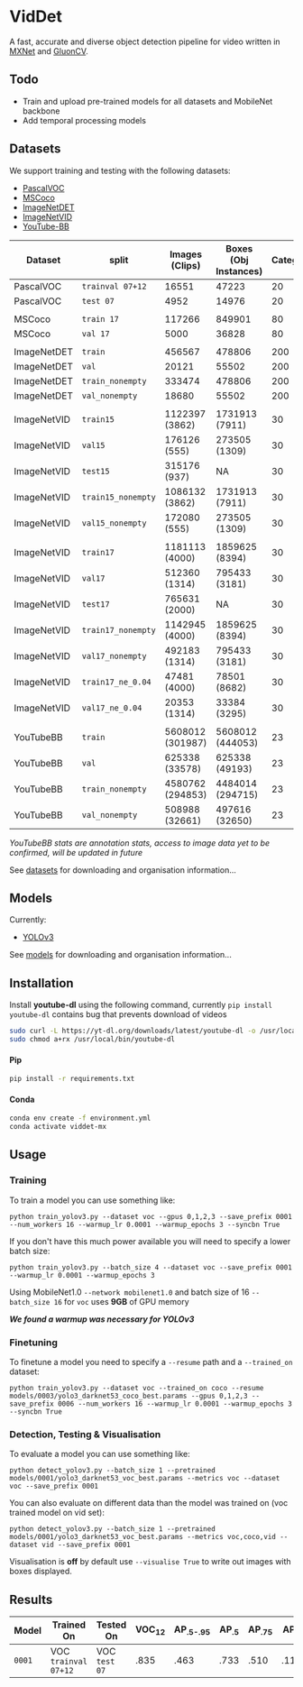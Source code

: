 # VidDet
A fast, accurate and diverse object detection pipeline for video written
in [MXNet](https://mxnet.apache.org/) and [GluonCV](https://gluon-cv.mxnet.io/).

## Todo
- Train and upload pre-trained models for all datasets and MobileNet
backbone
- Add temporal processing models

## Datasets

We support training and testing with the following datasets:
- [PascalVOC](http://host.robots.ox.ac.uk/pascal/VOC/voc2012/index.html#devkit)
- [MSCoco](http://cocodataset.org/#download)
- [ImageNetDET](http://image-net.org/challenges/LSVRC/2017/download-images-1p39.php)
- [ImageNetVID](http://bvisionweb1.cs.unc.edu/ILSVRC2017/download-videos-1p39.php)
- [YouTube-BB](https://research.google.com/youtube-bb/)


| Dataset     |       split      |  Images (Clips) |  Boxes (Obj Instances) | Categories |
|-------------|------------------|-----------------|----------------|------------|
| PascalVOC   | `trainval 07+12` |           16551 |          47223 |         20 |
| PascalVOC   |     `test 07`    |            4952 |          14976 |         20 |
|             |                  |                 |                |            |
| MSCoco      |    `train 17`    |          117266 |         849901 |         80 |
| MSCoco      |     `val 17`     |            5000 |          36828 |         80 |
|             |                  |                 |                |            |
| ImageNetDET |     `train`      |          456567 |         478806 |        200 |
| ImageNetDET |       `val`      |           20121 |          55502 |        200 |
| ImageNetDET | `train_nonempty` |          333474 |         478806 |        200 |
| ImageNetDET |  `val_nonempty`  |           18680 |          55502 |        200 |
|             |                  |                 |                |            |
| ImageNetVID |    `train15`     |  1122397 (3862) | 1731913 (7911) |         30 |
| ImageNetVID |      `val15`     |    176126 (555) |  273505 (1309) |         30 |
| ImageNetVID |     `test15`     |    315176 (937) |             NA |         30 |
| ImageNetVID |`train15_nonempty`|  1086132 (3862) | 1731913 (7911) |         30 |
| ImageNetVID | `val15_nonempty` |    172080 (555) |  273505 (1309) |         30 |
|             |                  |                 |                |            |
| ImageNetVID |    `train17`     |  1181113 (4000) | 1859625 (8394) |         30 |
| ImageNetVID |      `val17`     |   512360 (1314) |  795433 (3181) |         30 |
| ImageNetVID |     `test17`     |   765631 (2000) |             NA |         30 |
| ImageNetVID |`train17_nonempty`|  1142945 (4000) | 1859625 (8394) |         30 |
| ImageNetVID | `val17_nonempty` |   492183 (1314) |  795433 (3181) |         30 |
| ImageNetVID | `train17_ne_0.04`|    47481 (4000) |   78501 (8682) |         30 |
| ImageNetVID |  `val17_ne_0.04` |    20353 (1314) |   33384 (3295) |         30 |
|             |                  |                 |                |            |
| YouTubeBB   |      `train`     | 5608012 (301987) | 5608012 (444053) |         23 |
| YouTubeBB   |       `val`      |   625338 (33578) |   625338 (49193) |         23 |
| YouTubeBB   | `train_nonempty` | 4580762 (294853) | 4484014 (294715) |         23 |
| YouTubeBB   |  `val_nonempty`  |   508988 (32661) |  497616 (32650) |         23 |

*YouTubeBB stats are annotation stats, access to image data yet to be
confirmed, will be updated in future*

See [datasets](/datasets/) for downloading and organisation information...

## Models
Currently:
- [YOLOv3](https://pjreddie.com/media/files/papers/YOLOv3.pdf)

See [models](/models/) for downloading and organisation information...

## Installation
Install **youtube-dl** using the following command, currently `pip install youtube-dl` contains bug that prevents download
 of videos
```bash
sudo curl -L https://yt-dl.org/downloads/latest/youtube-dl -o /usr/local/bin/youtube-dl
sudo chmod a+rx /usr/local/bin/youtube-dl
```
#### Pip

```bash
pip install -r requirements.txt
```

#### Conda

```bash
conda env create -f environment.yml
conda activate viddet-mx
```
## Usage

### Training
To train a model you can use something like:
```
python train_yolov3.py --dataset voc --gpus 0,1,2,3 --save_prefix 0001 --num_workers 16 --warmup_lr 0.0001 --warmup_epochs 3 --syncbn True
```

If you don't have this much power available you will need to specify a lower batch size:
```
python train_yolov3.py --batch_size 4 --dataset voc --save_prefix 0001 --warmup_lr 0.0001 --warmup_epochs 3
```

Using MobileNet1.0 `--network mobilenet1.0` and batch size of 16
`--batch_size 16` for `voc` uses **9GB** of GPU memory

***We found a warmup was necessary for YOLOv3***

### Finetuning
To finetune a model you need to specify a `--resume` path and a `--trained_on` dataset:
```
python train_yolov3.py --dataset voc --trained_on coco --resume models/0003/yolo3_darknet53_coco_best.params --gpus 0,1,2,3 --save_prefix 0006 --num_workers 16 --warmup_lr 0.0001 --warmup_epochs 3 --syncbn True
```

### Detection, Testing & Visualisation
To evaluate a model you can use something like:
```
python detect_yolov3.py --batch_size 1 --pretrained models/0001/yolo3_darknet53_voc_best.params --metrics voc --dataset voc --save_prefix 0001
```

You can also evaluate on different data than the model was trained on
(voc trained model on vid set):
```
python detect_yolov3.py --batch_size 1 --pretrained models/0001/yolo3_darknet53_voc_best.params --metrics voc,coco,vid --dataset vid --save_prefix 0001
```

Visualisation is **off** by default use `--visualise True` to write out images with boxes displayed.

## Results
| Model  | Trained On | Tested On | VOC<sub>12</sub> | AP<sub>.5-.95</sub> | AP<sub>.5 | AP<sub>.75</sub> | AP<sub>S</sub> | AP<sub>M</sub> | AP<sub>L</sub> |
|--------|------------|-----------|------------------|---------------------|-----------|------------------|----------------|----------------|----------------|
| `0001` | VOC `trainval 07+12` | VOC `test 07` | .835 | .463 | .733 | .510 | .118| .317 | .559 |
